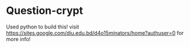 # Question-crypt
Used python to build this! visit https://sites.google.com/diu.edu.bd/d4o15minators/home?authuser=0 for more info!
